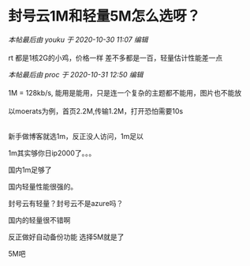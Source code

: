 # 封号云1M和轻量5M怎么选呀？


<i class="pstatus"> 本帖最后由 youku 于 2020-10-30 11:07 编辑 </i><br />
<br />
rt 都是1核2G的小鸡，价格一样 差不多都是一百，轻量估计性能差一点

<i class="pstatus"> 本帖最后由 proc 于 2020-10-31 12:50 编辑 </i><br />
<br />
1M = 128kb/s, 能用是能用，只是连一个复杂的主题都不能用，图片也不能放<br />
<br />
以moerats为例，首页2.2M,传输1.2M，打开恐怕需要10s<br />
<br />
<img id="aimg_raxm7" onclick="zoom(this, this.src, 0, 0, 0)" class="zoom" src="https://i.loli.net/2020/10/31/4Rh1kzvjqPcDUYF.png" onmouseover="img_onmouseoverfunc(this)" onload="thumbImg(this)" border="0" alt="" />

新手做博客就选1m，反正没人访问，1m足以

1m其实够你日ip2000了。。。

国内1m足够了

国内轻量性能很强的。

封号云有轻量？封号云不是azure吗？

国内的轻量很不错啊&nbsp;&nbsp;

反正做好自动备份功能 选择5M就是了

5M吧<br />
<br />
<br />
​​​​​​​
